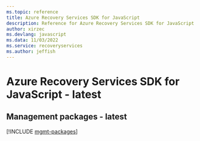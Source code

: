 ```yaml
---
ms.topic: reference
title: Azure Recovery Services SDK for JavaScript
description: Reference for Azure Recovery Services SDK for JavaScript
author: xirzec
ms.devlang: javascript
ms.data: 11/03/2022
ms.service: recoveryservices
ms.author: jeffish
---
```

# Azure Recovery Services SDK for JavaScript - latest

## Management packages - latest
[!INCLUDE [mgmt-packages](recovery-services-mgmt-index.md)]